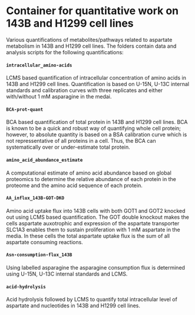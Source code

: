 # Container for quantitative work on 143B and H1299 cell lines
Various quantifications of metabolites/pathways related to aspartate metabolism in 143B and H1299 cell lines.
The folders contain data and analysis scripts for the following quantifications:

#### `intracellular_amino-acids`
LCMS based quantification of intracellular concentration of amino acids in 143B and H1299 cell lines.
Quantification is based on U-15N, U-13C internal standards and calibration curves with three replicates and either with/without 1 mM asparagine in the medai.

#### `BCA-prot-quant`
BCA based quantification of total protein in 143B and H1299 cell lines.
BCA is known to be a quick and robust way of quantifying whole cell protein; however, to absolute quantity is based on a BSA calibration curve which is not repressentative of all proteins in a cell.
Thus, the BCA can systematically over or under-estimate total protein.

#### `amino_acid_abundance_estimate`
A computational estimate of amino acid abundance based on global proteomics to determine the relative abundance of each protein in the proteome and the amino acid sequence of each protein.

#### `AA_influx_143B-GOT-DKO`
Amino acid uptake flux into 143B cells with both GOT1 and GOT2 knocked out using LCMS based quantification.
The GOT double knockout makes the cells aspartate auxotrophic and expression of the aspartate transporter SLC1A3 enables them to sustain proliferation with 1 mM aspartate in the media.
In these cells the total aspartate uptake flux is the sum of all aspartate consuming reactions.

#### `Asn-consumption-flux_143B`
Using labelled asparagine the asparagine consumption flux is determined using U-15N, U-13C internal standards and LCMS.

#### `acid-hydrolysis`
Acid hydrolysis followed by LCMS to quantify total intracellular level of aspartate and nucleotides in 143B and H1299 cell lines.



